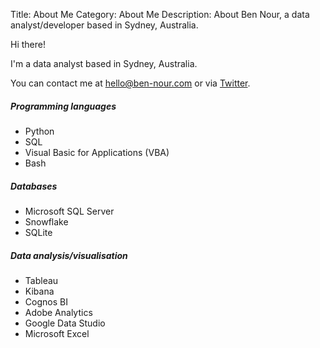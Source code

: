 Title: About Me
Category: About Me
Description: About Ben Nour, a data analyst/developer based in Sydney, Australia.

<!-- Google tag (gtag.js) -->
<script async src="https://www.googletagmanager.com/gtag/js?id=G-TFP90633KX"></script>
<script>
  window.dataLayer = window.dataLayer || [];
  function gtag(){dataLayer.push(arguments);}
  gtag('js', new Date());

  gtag('config', 'G-TFP90633KX');
</script>

Hi there!

I'm a data analyst based in Sydney, Australia.

You can contact me at [hello@ben-nour.com](mailto:hello@ben-nour.com) or via [Twitter](https://twitter.com/ben_n_93).


##### Programming languages
- Python
- SQL
- Visual Basic for Applications (VBA)
- Bash

##### Databases
- Microsoft SQL Server
- Snowflake
- SQLite

##### Data analysis/visualisation
- Tableau
- Kibana
- Cognos BI
- Adobe Analytics
- Google Data Studio
- Microsoft Excel